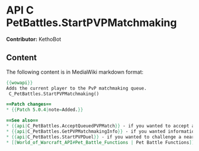 # API C PetBattles.StartPVPMatchmaking

**Contributor:** KethoBot

## Content

The following content is in MediaWiki markdown format:

```mediawiki
{{wowapi}}
Adds the current player to the PvP matchmaking queue.
 C_PetBattles.StartPVPMatchmaking()

==Patch changes==
* {{Patch 5.0.4|note=Added.}}

==See also==
* {{api|C_PetBattles.AcceptQueuedPVPMatch}} - if you wanted to accept an existing queued offer instead
* {{api|C_PetBattles.GetPVPMatchmakingInfo}} - if you wanted information about the current queue status
* {{api|C_PetBattles.StartPVPDuel}} - if you wanted to challenge a nearby player to a duel instead
* [[World_of_Warcraft_API#Pet_Battle_Functions | Pet Battle Functions]]
```